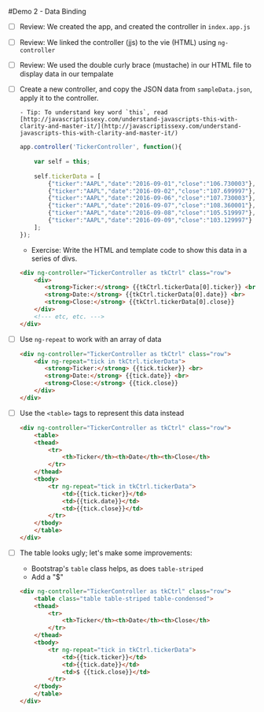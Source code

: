 #Demo 2 - Data Binding

  - [ ] Review: We created the app, and created the controller in `index.app.js`
  
  - [ ] Review: We linked the controller (jjs) to the vie (HTML) using `ng-controller`
  
  - [ ] Review: We used the double curly brace (mustache) in our HTML file to display data in our tempalate
  
  - [ ] Create a new controller, and copy the JSON data from `sampleData.json`, 
        apply it to the controller.
        
        - Tip: To understand key word `this`, read [http://javascriptissexy.com/understand-javascripts-this-with-clarity-and-master-it/](http://javascriptissexy.com/understand-javascripts-this-with-clarity-and-master-it/)
  
    ```js
    app.controller('TickerController', function(){
   
        var self = this;
                        
        self.tickerData = [
            {"ticker":"AAPL","date":"2016-09-01","close":"106.730003"},
            {"ticker":"AAPL","date":"2016-09-02","close":"107.699997"},
            {"ticker":"AAPL","date":"2016-09-06","close":"107.730003"},
            {"ticker":"AAPL","date":"2016-09-07","close":"108.360001"},
            {"ticker":"AAPL","date":"2016-09-08","close":"105.519997"},
            {"ticker":"AAPL","date":"2016-09-09","close":"103.129997"}
        ];
    });
    ```

     - Exercise: Write the HTML and template code to show this data in a series of divs.
     
     ```html
     <div ng-controller="TickerController as tkCtrl" class="row">
         <div>
            <strong>Ticker:</strong> {{tkCtrl.tickerData[0].ticker}} <br>
            <strong>Date:</strong> {{tkCtrl.tickerData[0].date}} <br>
            <strong>Close:</strong> {{tkCtrl.tickerData[0].close}}
         </div>
         <!--- etc, etc. --->
     </div>
     ```

  - [ ] Use `ng-repeat` to work with an array of data
  
      ```html
      <div ng-controller="TickerController as tkCtrl" class="row">
          <div ng-repeat="tick in tkCtrl.tickerData">
             <strong>Ticker:</strong> {{tick.ticker}} <br>
             <strong>Date:</strong> {{tick.date}} <br>
             <strong>Close:</strong> {{tick.close}}
          </div>
      </div>
      ```
  
  - [ ] Use the `<table>` tags to represent this data instead
  
	```html
    <div ng-controller="TickerController as tkCtrl" class="row">
        <table>
        <thead>
            <tr>
                <th>Ticker</th><th>Date</th><th>Close</th>
            </tr>
        </thead>
        <tbody>
            <tr ng-repeat="tick in tkCtrl.tickerData">
                <td>{{tick.ticker}}</td>
                <td>{{tick.date}}</td>
                <td>{{tick.close}}</td>
            </tr>
        </tbody>
        </table>
    </div>
    ```

  - [ ] The table looks ugly; let's make some improvements:
  
    - Bootstrap's `table` class helps, as does `table-striped`
    - Add a "$" 
  
	```html
    <div ng-controller="TickerController as tkCtrl" class="row">
        <table class="table table-striped table-condensed">
        <thead>
            <tr>
                <th>Ticker</th><th>Date</th><th>Close</th>
            </tr>
        </thead>
        <tbody>
            <tr ng-repeat="tick in tkCtrl.tickerData">
                <td>{{tick.ticker}}</td>
                <td>{{tick.date}}</td>
                <td>$ {{tick.close}}</td>
            </tr>
        </tbody>
        </table>
    </div>
    ```
    

    

	
